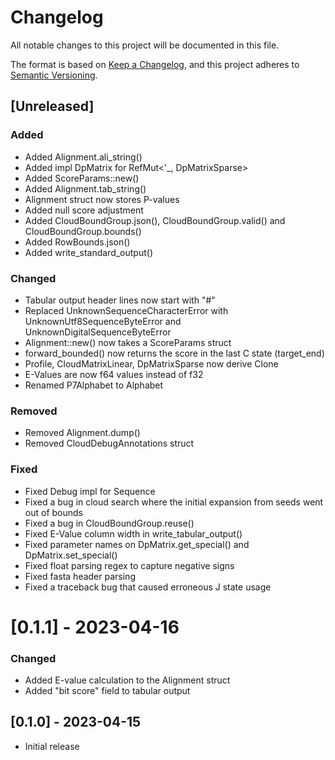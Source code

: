 # Changelog
All notable changes to this project will be documented in this file.

The format is based on [Keep a Changelog](https://keepachangelog.com/en/1.0.0/),
and this project adheres to [Semantic Versioning](https://semver.org/spec/v2.0.0.html).

<!---
### Added
### Changed
### Deprecated
### Removed
### Fixed
### Security
-->

## [Unreleased]

### Added
- Added Alignment.ali_string()
- Added impl DpMatrix for RefMut<'_, DpMatrixSparse> 
- Added ScoreParams::new()
- Added Alignment.tab_string() 
- Alignment struct now stores P-values
- Added null score adjustment
- Added CloudBoundGroup.json(), CloudBoundGroup.valid() and CloudBoundGroup.bounds()
- Added RowBounds.json()
- Added write_standard_output() 

### Changed
- Tabular output header lines now start with "#"
- Replaced UnknownSequenceCharacterError with UnknownUtf8SequenceByteError and UnknownDigitalSequenceByteError
- Alignment::new() now takes a ScoreParams struct
- forward_bounded() now returns the score in the last C state (target_end)
- Profile, CloudMatrixLinear, DpMatrixSparse now derive Clone
- E-Values are now f64 values instead of f32
- Renamed P7Alphabet to Alphabet

### Removed
- Removed Alignment.dump()
- Removed CloudDebugAnnotations struct

### Fixed
- Fixed Debug impl for Sequence
- Fixed a bug in cloud search where the initial expansion from seeds went out of bounds
- Fixed a bug in CloudBoundGroup.reuse()
- Fixed E-Value column width in write_tabular_output()
- Fixed parameter names on DpMatrix.get_special() and DpMatrix.set_special()
- Fixed float parsing regex to capture negative signs
- Fixed fasta header parsing 
- Fixed a traceback bug that caused erroneous J state usage

# [0.1.1] - 2023-04-16

### Changed
- Added E-value calculation to the Alignment struct
- Added "bit score" field to tabular output

## [0.1.0] - 2023-04-15

- Initial release

